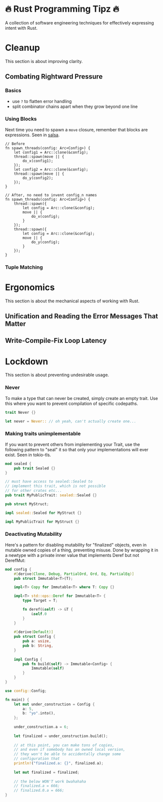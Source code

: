 # :fire: Rust Programming Tipz :fire:

A collection of software engineering techniques for effectively expressing intent with Rust.

# Cleanup

This section is about improving clarity.

## Combating Rightward Pressure

### Basics

* use `?` to flatten error handling
* split combinator chains apart when they grow beyond one line

### Using Blocks

Next time you need to spawn a `move` closure, remember that blocks are
expressions. Seen in
[salsa](https://github.com/salsa-rs/salsa/blob/3dc4539c7c34cb12b5d4d1bb0706324cfcaaa7ae/tests/parallel/cancellation.rs#L42-L53).

```
// Before
fn spawn_threads(config: Arc<Config>) {
    let config1 = Arc::clone(&config);
    thread::spawn(move || {
        do_x(config1);
    });
    let config2 = Arc::clone(&config);
    thread::spawn(move || {
        do_y(config2);
    });
}

// After, no need to invent config_n names
fn spawn_threads(config: Arc<Config>) {
    thread::spawn({
        let config = Arc::clone(&config);
        move || {
            do_x(config);
        }
    });
    thread::spawn({
        let config = Arc::clone(&config);
        move || {
            do_y(config);
        }
    });
}
```

### Tuple Matching

# Ergonomics

This section is about the mechanical aspects of working with Rust. 

## Unification and Reading the Error Messages That Matter

## Write-Compile-Fix Loop Latency

# Lockdown

This section is about preventing undesirable usage.

### Never

To make a type that can never be created, simply create an empty trait. Use this where you want to prevent compilation of specific codepaths.

```rust
trait Never {}

let never = Never:: // oh yeah, can't actually create one...
```

### Making traits unimplementable

If you want to prevent others from implementing your Trait, use the following pattern to "seal" it so that only your implementations will ever exist. Seen in tokio-tls.

```rust
mod sealed {
    pub trait Sealed {}
}

// must have access to sealed::Sealed to
// implement this trait, which is not possible
// for other crates etc...
pub trait MyPublicTrait: sealed::Sealed {}

pub struct MyStruct;

impl sealed::Sealed for MyStruct {}

impl MyPublicTrait for MyStruct {}
```

### Deactivating Mutability
Here's a pattern for disabling mutability for "finalized" objects, even in mutable owned copies of a thing, preventing misuse. Done by wrapping it in a newtype with a private inner value that implements Deref but not DerefMut:

```rust
mod config {
    #[derive(Clone, Debug, PartialOrd, Ord, Eq, PartialEq)]
    pub struct Immutable<T>(T);

    impl<T> Copy for Immutable<T> where T: Copy {}

    impl<T> std::ops::Deref for Immutable<T> {
        type Target = T;

        fn deref(&self) -> &T {
            &self.0
        }
    }
    
    #[derive(Default)]
    pub struct Config {
        pub a: usize,
        pub b: String,
    }
    
    impl Config {
        pub fn build(self) -> Immutable<Config> {
            Immutable(self)
        }
    }
}

use config::Config;

fn main() {
    let mut under_construction = Config {
        a: 5,
        b: "yo".into(),
    };
    
    under_construction.a = 6;
    
    let finalized = under_construction.build();
    
    // at this point, you can make tons of copies,
    // and even if somebody has an owned local version,
    // they won't be able to accidentally change some
    // configuration that
    println!("finalized.a: {}", finalized.a);
    
    let mut finalized = finalized;
    
    // the below WON'T work bwahahaha
    // finalized.a = 666;
    // finalized.0.a = 666;
}
```
